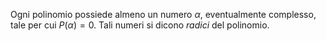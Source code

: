 Ogni polinomio possiede almeno un numero $\alpha$, eventualmente complesso, tale per cui $P(\alpha)=0$. Tali numeri si dicono *radici* del polinomio.